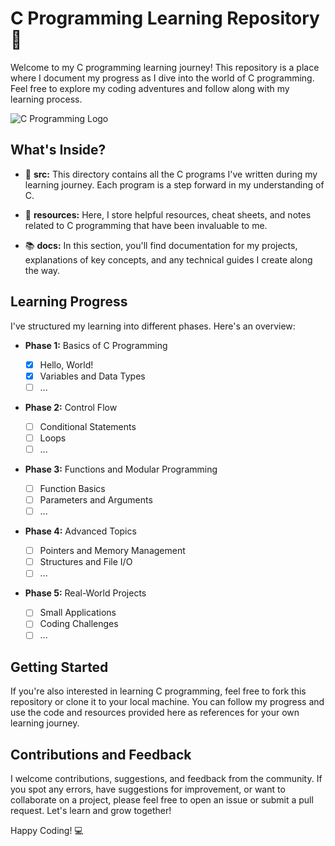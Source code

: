 # C Programming Learning Repository 🚀

Welcome to my C programming learning journey! This repository is a place where I document my progress as I dive into the world of C programming. Feel free to explore my coding adventures and follow along with my learning process.

![C Programming Logo](https://e1.pxfuel.com/desktop-wallpaper/62/435/desktop-wallpaper-c-in-embedded-systems-programming-c-programming-language.jpg)

## What's Inside?

- 📂 **src:** This directory contains all the C programs I've written during my learning journey. Each program is a step forward in my understanding of C.

- 📁 **resources:** Here, I store helpful resources, cheat sheets, and notes related to C programming that have been invaluable to me.

- 📚 **docs:** In this section, you'll find documentation for my projects, explanations of key concepts, and any technical guides I create along the way.

## Learning Progress

I've structured my learning into different phases. Here's an overview:

- **Phase 1:** Basics of C Programming

  - [x] Hello, World!
  - [x] Variables and Data Types
  - [ ] ...

- **Phase 2:** Control Flow

  - [ ] Conditional Statements
  - [ ] Loops
  - [ ] ...

- **Phase 3:** Functions and Modular Programming

  - [ ] Function Basics
  - [ ] Parameters and Arguments
  - [ ] ...

- **Phase 4:** Advanced Topics

  - [ ] Pointers and Memory Management
  - [ ] Structures and File I/O
  - [ ] ...

- **Phase 5:** Real-World Projects
  - [ ] Small Applications
  - [ ] Coding Challenges
  - [ ] ...

## Getting Started

If you're also interested in learning C programming, feel free to fork this repository or clone it to your local machine. You can follow my progress and use the code and resources provided here as references for your own learning journey.

## Contributions and Feedback

I welcome contributions, suggestions, and feedback from the community. If you spot any errors, have suggestions for improvement, or want to collaborate on a project, please feel free to open an issue or submit a pull request. Let's learn and grow together!

Happy Coding! 💻
